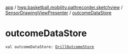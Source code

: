 [app](../../index.md) / [hwp.basketball.mobility.pathrecorder.sketchview](../index.md) / [SensorDrawingViewPresenter](index.md) / [outcomeDataStore](.)

# outcomeDataStore

`val outcomeDataStore: `[`DrillOutcomeStore`](../../hwp.basketball.mobility.entitiy.drills.outcomes/-drill-outcome-store/index.md)